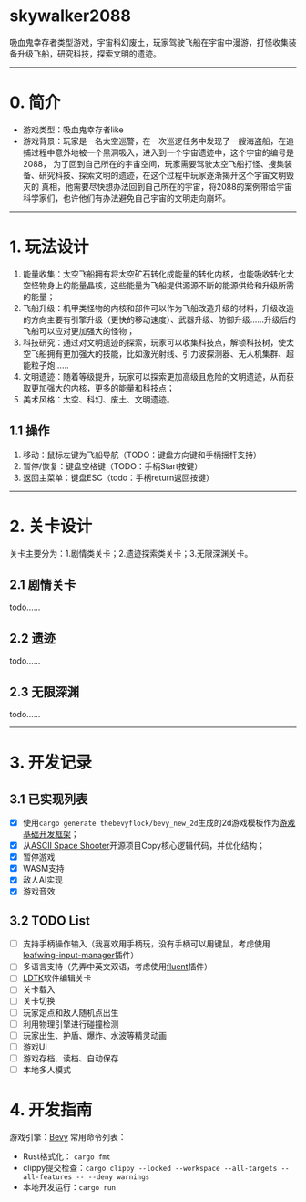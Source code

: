 # skywalker2088
吸血鬼幸存者类型游戏，宇宙科幻废土，玩家驾驶飞船在宇宙中漫游，打怪收集装备升级飞船，研究科技，探索文明的遗迹。

______
# 0. 简介
- 游戏类型：吸血鬼幸存者like
- 游戏背景：玩家是一名太空巡警，在一次巡逻任务中发现了一艘海盗船，在追捕过程中意外地被一个黑洞吸入，进入到一个宇宙遗迹中，这个宇宙的编号是2088，
        为了回到自己所在的宇宙空间，玩家需要驾驶太空飞船打怪、搜集装备、研究科技、探索文明的遗迹，在这个过程中玩家逐渐揭开这个宇宙文明毁灭的
        真相，他需要尽快想办法回到自己所在的宇宙，将2088的案例带给宇宙科学家们，也许他们有办法避免自己宇宙的文明走向崩坏。

______
# 1. 玩法设计
1. 能量收集：太空飞船拥有将太空矿石转化成能量的转化内核，也能吸收转化太空怪物身上的能量晶核，这些能量为飞船提供源源不断的能源供给和升级所需的能量；
2. 飞船升级：机甲类怪物的内核和部件可以作为飞船改造升级的材料，升级改造的方向主要有引擎升级（更快的移动速度）、武器升级、防御升级……升级后的飞船可以应对更加强大的怪物；
3. 科技研究：通过对文明遗迹的探索，玩家可以收集科技点，解锁科技树，使太空飞船拥有更加强大的技能，比如激光射线、引力波探测器、无人机集群、超能粒子炮……
4. 文明遗迹：随着等级提升，玩家可以探索更加高级且危险的文明遗迹，从而获取更加强大的内核，更多的能量和科技点；
5. 美术风格：太空、科幻、废土、文明遗迹。

## 1.1 操作
1. 移动：鼠标左键为飞船导航（TODO：键盘方向键和手柄摇杆支持）
2. 暂停/恢复：键盘空格键（TODO：手柄Start按键）
3. 返回主菜单：键盘ESC（todo：手柄return返回按键）

______
# 2. 关卡设计
关卡主要分为：1.剧情类关卡；2.遗迹探索类关卡；3.无限深渊关卡。
## 2.1 剧情关卡
todo……
## 2.2 遗迹
todo……
## 2.3 无限深渊
todo……

______
# 3. 开发记录
## 3.1 已实现列表
- [x] 使用`cargo generate thebevyflock/bevy_new_2d`生成的2d游戏模板作为[游戏基础开发框架](https://github.com/TheBevyFlock/bevy_new_2d)；
- [x] 从[ASCII Space Shooter](https://github.com/JamesHDuffield/ascii-rust)开源项目Copy核心逻辑代码，并优化结构；
- [x] 暂停游戏
- [x] WASM支持
- [x] 敌人AI实现
- [x] 游戏音效

## 3.2 TODO List
- [ ] 支持手柄操作输入（我喜欢用手柄玩，没有手柄可以用键鼠，考虑使用[leafwing-input-manager](https://github.com/leafwing-studios/leafwing-input-manager)插件）
- [ ] 多语言支持（先弄中英文双语，考虑使用[fluent](https://github.com/kgv/bevy_fluent)插件）
- [ ] [LDTK](https://github.com/Trouv/bevy_ecs_ldtk)软件编辑关卡
- [ ] 关卡载入
- [ ] 关卡切换
- [ ] 玩家定点和敌人随机点出生
- [ ] 利用物理引擎进行碰撞检测
- [ ] 玩家出生、护盾、爆炸、水波等精灵动画
- [ ] 游戏UI
- [ ] 游戏存档、读档、自动保存
- [ ] 本地多人模式

# 4. 开发指南
游戏引擎：[Bevy](https://bevyengine.org/)
常用命令列表：
- Rust格式化： `cargo fmt`
- clippy提交检查：`cargo clippy --locked --workspace --all-targets --all-features -- --deny warnings`
- 本地开发运行：`cargo run`
